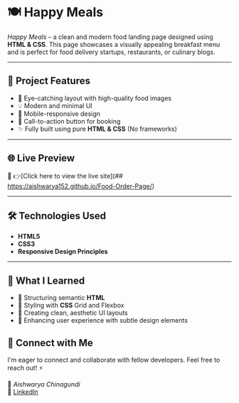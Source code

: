 # 🍽 Happy Meals

*Happy Meals* – a clean and modern food landing page designed using **HTML & CSS**. This page showcases a visually appealing breakfast menu and is perfect for food delivery startups, restaurants, or culinary blogs.

---

## 📌 Project Features
- 🍳 Eye-catching layout with high-quality food images  
- 💡 Modern and minimal UI  
- 📱 Mobile-responsive design  
- 🎯 Call-to-action button for booking  
- ✨ Fully built using pure **HTML & CSS** (No frameworks)

---

## 🌐 Live Preview
🔗 👉[Click here to view the live site](## https://aishwarya152.github.io/Food-Order-Page/)

---

## 🛠 Technologies Used
- **HTML5**  
- **CSS3**  
- **Responsive Design Principles**

---

## 🚀 What I Learned
- 🔹 Structuring semantic **HTML**  
- 🔹 Styling with **CSS** Grid and Flexbox  
- 🔹 Creating clean, aesthetic UI layouts  
- 🔹 Enhancing user experience with subtle design elements 


## 🤝 Connect with Me

I'm eager to connect and collaborate with fellow developers. Feel free to reach out! ⚡  

💼 *Aishwarya Chinagundi*  
🔗 [LinkedIn](https://www.linkedin.com/in/aishwarya-chinagundi-21a341356)
